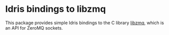 Idris bindings to libzmq
===========================

This package provides simple Idris bindings to the C library [libzmq](http://api.zeromq.org/), which is an API for ZeroMQ sockets.